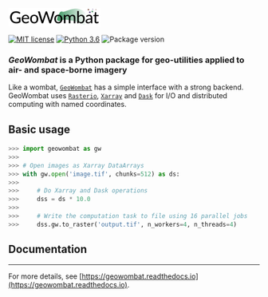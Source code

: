 ![](data/logo.png)

[![MIT license](https://img.shields.io/badge/License-MIT-black.svg)](https://lbesson.mit-license.org/)
[![Python 3.6](https://img.shields.io/badge/python-3.x-black.svg)](https://www.python.org/downloads/release/python-360/)
![Package version](https://img.shields.io/badge/version-1.1.7-blue.svg?cacheSeconds=2592000)

### *GeoWombat* is a Python package for geo-utilities applied to air- and space-borne imagery

Like a wombat, [`GeoWombat`](https://github.com/jgrss/geowombat) has a simple interface with a strong backend. GeoWombat uses
[`Rasterio`](https://github.com/mapbox/rasterio), [`Xarray`](http://xarray.pydata.org/en/stable/) and [`Dask`](https://dask.org/) 
for I/O and distributed computing with named coordinates.

## Basic usage

```python
>>> import geowombat as gw
>>>
>>> # Open images as Xarray DataArrays
>>> with gw.open('image.tif', chunks=512) as ds:
>>>
>>>     # Do Xarray and Dask operations
>>>     dss = ds * 10.0
>>>
>>>     # Write the computation task to file using 16 parallel jobs
>>>     dss.gw.to_raster('output.tif', n_workers=4, n_threads=4)
```

## Documentation
---

For more details, see [https://geowombat.readthedocs.io](https://geowombat.readthedocs.io).
